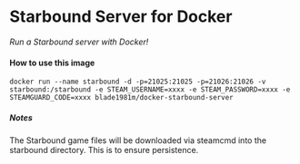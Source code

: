 # Starbound Server for Docker
_Run a Starbound server with Docker!_

#### How to use this image

`docker run --name starbound -d -p=21025:21025 -p=21026:21026 -v starbound:/starbound -e STEAM_USERNAME=xxxx -e STEAM_PASSWORD=xxxx -e STEAMGUARD_CODE=xxxx blade1981m/docker-starbound-server`

##### Notes

The Starbound game files will be downloaded via steamcmd into the starbound directory. This is to ensure persistence.

